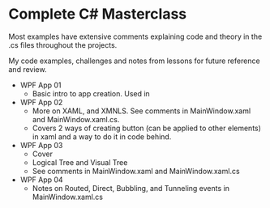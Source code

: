 # Complete C# Masterclass
Most examples have extensive comments explaining code and theory in the .cs files throughout the projects. 

My code examples, challenges and notes from lessons for future reference and review. 

- WPF App 01
    - Basic intro to app creation. Used <TextBlock> in <Grid>
- WPF App 02
    - More on XAML, and XMNLS. See comments in MainWindow.xaml and MainWindow.xaml.cs. 
    - Covers 2 ways of creating button (can be applied to other elements) in xaml and a way to do it in code behind.
- WPF App 03
    - Cover <ListBox> <StackPanel> 
    - Logical Tree and Visual Tree
    - See comments in MainWindow.xaml and MainWindow.xaml.cs
- WPF App 04
    - Notes on Routed, Direct, Bubbling, and Tunneling events in MainWindow.xaml.cs


